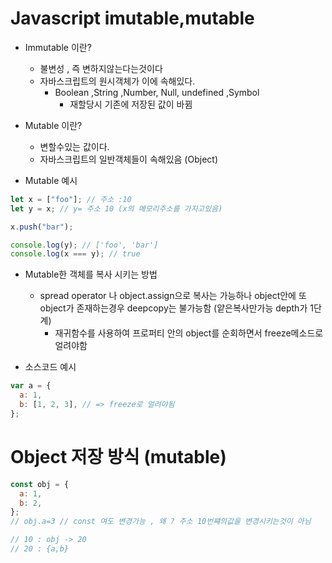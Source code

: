 # Javascript imutable,mutable

- Immutable 이란?

  - 불변성 , 즉 변하지않는다는것이다
  - 자바스크립트의 원시객체가 이에 속해있다.
    - Boolean ,String ,Number, Null, undefined ,Symbol
      - 재할당시 기존에 저장된 값이 바뀜

- Mutable 이란?

  - 변할수있는 값이다.
  - 자바스크립트의 일반객체들이 속해있음 (Object)

- Mutable 예시

```javascript
let x = ["foo"]; // 주소 :10
let y = x; // y= 주소 10 (x의 메모리주소를 가지고있음)

x.push("bar");

console.log(y); // ['foo', 'bar']
console.log(x === y); // true
```

- Mutable한 객체를 복사 시키는 방법

  - spread operator 나 object.assign으로 복사는 가능하나 object안에 또 object가 존재하는경우 deepcopy는 불가능함 (얕은복사만가능 depth가 1단계)
    - 재귀함수를 사용하여 프로퍼티 안의 object를 순회하면서 freeze메소드로 얼려야함

- 소스코드 예시

```javascript
var a = {
  a: 1,
  b: [1, 2, 3], // => freeze로 얼려야됨
};
```

# Object 저장 방식 (mutable)

```js
const obj = {
  a: 1,
  b: 2,
};
// obj.a=3 // const 여도 변경가능 , 왜 ? 주소 10번쨰의값을 변경시키는것이 아님

// 10 : obj -> 20
// 20 : {a,b}
```
